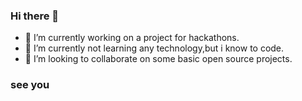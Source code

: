 ### Hi there 👋
- 🔭 I’m currently working on a project for hackathons.
- 🌱 I’m currently not learning any technology,but i know to code. 
- 👯 I’m looking to collaborate on some basic open source projects.
### see you

